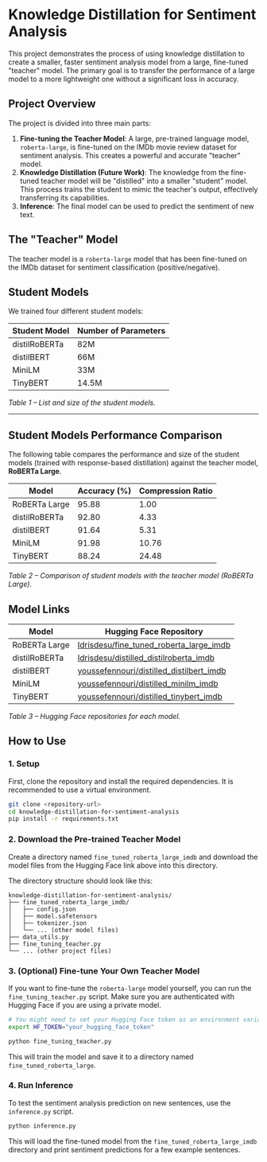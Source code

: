 # Knowledge Distillation for Sentiment Analysis

This project demonstrates the process of using knowledge distillation to create a smaller, faster sentiment analysis model from a large, fine-tuned "teacher" model. The primary goal is to transfer the performance of a large model to a more lightweight one without a significant loss in accuracy.

## Project Overview

The project is divided into three main parts:

1.  **Fine-tuning the Teacher Model**: A large, pre-trained language model, `roberta-large`, is fine-tuned on the IMDb movie review dataset for sentiment analysis. This creates a powerful and accurate "teacher" model.
2.  **Knowledge Distillation (Future Work)**: The knowledge from the fine-tuned teacher model will be "distilled" into a smaller "student" model. This process trains the student to mimic the teacher's output, effectively transferring its capabilities.
3.  **Inference**: The final model can be used to predict the sentiment of new text.

## The "Teacher" Model

The teacher model is a `roberta-large` model that has been fine-tuned on the IMDb dataset for sentiment classification (positive/negative).

## Student Models

We trained four different student models:

| **Student Model** | **Number of Parameters** |
|--------------------|--------------------------|
| distilRoBERTa      | 82M                     |
| distilBERT         | 66M                     |
| MiniLM             | 33M                     |
| TinyBERT           | 14.5M                   |

*Table 1 – List and size of the student models.*

---

## Student Models Performance Comparison

The following table compares the performance and size of the student models (trained with response-based distillation) against the teacher model, **RoBERTa Large**.

| **Model**         | **Accuracy (%)** | **Compression Ratio** |
|--------------------|------------------|------------------------|
| RoBERTa Large      | 95.88            | 1.00                   |
| distilRoBERTa      | 92.80            | 4.33                   |
| distilBERT         | 91.64            | 5.31                   |
| MiniLM             | 91.98            | 10.76                  |
| TinyBERT           | 88.24            | 24.48                  |

*Table 2 – Comparison of student models with the teacher model (RoBERTa Large).*

## Model Links

| **Model** | **Hugging Face Repository** |
|------------|------------------------------|
| RoBERTa Large | [Idrisdesu/fine_tuned_roberta_large_imdb](https://huggingface.co/Idrisdesu/fine_tuned_roberta_large_imdb) |
| distilRoBERTa | [Idrisdesu/distilled_distilroberta_imdb](https://huggingface.co/Idrisdesu/distilled_distilroberta_imdb/tree/main) |
| distilBERT | [youssefennouri/distilled_distilbert_imdb](https://huggingface.co/youssefennouri/distilled_distilbert_imdb) |
| MiniLM | [youssefennouri/distilled_minilm_imdb](https://huggingface.co/youssefennouri/distilled_minilm_imdb) |
| TinyBERT | [youssefennouri/distilled_tinybert_imdb](https://huggingface.co/youssefennouri/distilled_tinybert_imdb) |

*Table 3 – Hugging Face repositories for each model.*

## How to Use

### 1. Setup

First, clone the repository and install the required dependencies. It is recommended to use a virtual environment.

```bash
git clone <repository-url>
cd knowledge-distillation-for-sentiment-analysis
pip install -r requirements.txt
```



### 2. Download the Pre-trained Teacher Model

Create a directory named `fine_tuned_roberta_large_imdb` and download the model files from the Hugging Face link above into this directory.

The directory structure should look like this:

```
knowledge-distillation-for-sentiment-analysis/
├── fine_tuned_roberta_large_imdb/
│   ├── config.json
│   ├── model.safetensors
│   ├── tokenizer.json
│   └── ... (other model files)
├── data_utils.py
├── fine_tuning_teacher.py
└── ... (other project files)
```

### 3. (Optional) Fine-tune Your Own Teacher Model

If you want to fine-tune the `roberta-large` model yourself, you can run the `fine_tuning_teacher.py` script. Make sure you are authenticated with Hugging Face if you are using a private model.

```bash
# You might need to set your Hugging Face token as an environment variable
export HF_TOKEN="your_hugging_face_token"

python fine_tuning_teacher.py
```

This will train the model and save it to a directory named `fine_tuned_roberta_large`.

### 4. Run Inference

To test the sentiment analysis prediction on new sentences, use the `inference.py` script.

```bash
python inference.py
```

This will load the fine-tuned model from the `fine_tuned_roberta_large_imdb` directory and print sentiment predictions for a few example sentences.
